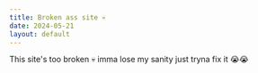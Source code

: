 ```yaml
---
title: Broken ass site 💀
date: 2024-05-21
layout: default
---
```


This site's too broken 💀 imma lose my sanity just tryna fix it 😭😭


